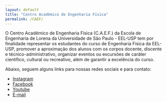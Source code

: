 ```yaml
---
layout: default
title: "Centro Acadêmico de Engenharia Física"
permalink: /CAEF/
---
```


O Centro Acadêmico de Engenharia Física (C.A.E.F.) da Escola de Engenharia de Lorena da Universidade de São Paulo - EEL-USP tem por finalidade representar os estudantes do curso de Engenharia Física da EEL-USP, promover a aproximação dos alunos com os corpos docente, discente e técnico-administrativo, organizar eventos ou excursões de caráter científico, cultural ou recreativo, além de garantir a excelência do curso.

Abaixo, seguem alguns links para nossas redes sociais e para contato:
* [Instagram](https://www.instagram.com/caef.usp/)
* [Facebook](https://www.facebook.com/caefusp)
* [Youtube](https://www.youtube.com/channel/UCfKWhVD3tGSINmUdTjPfuAA)
* <a href = "mailto:caef.eel.usp@gmail.com">E-mail</a>
